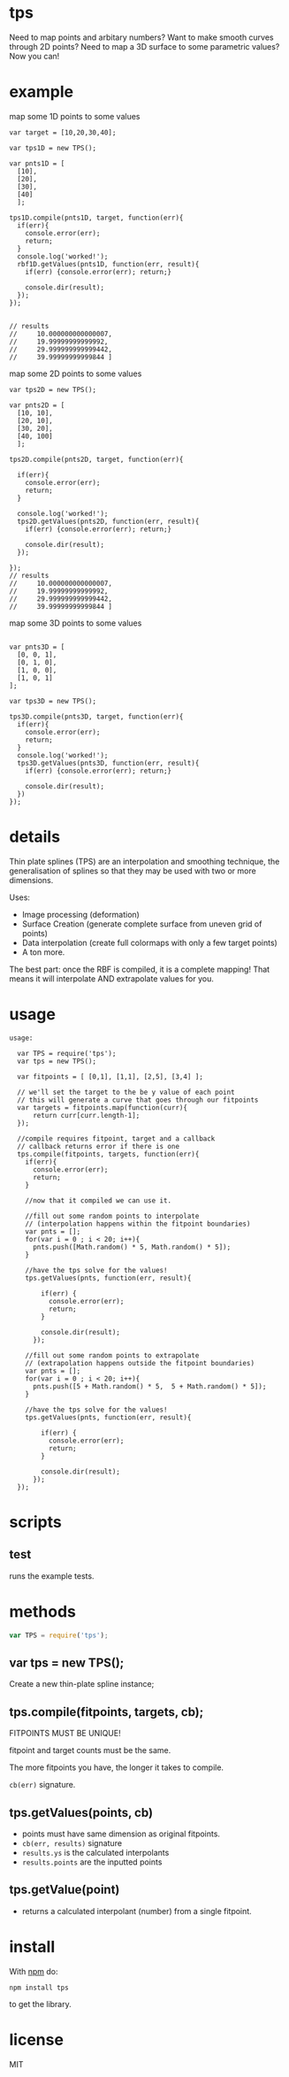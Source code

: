 # tps

Need to map points and arbitary numbers? Want to make smooth curves through 2D points? Need to map a 3D surface to some parametric values?  Now you can!

# example

map some 1D points to some values

```
var target = [10,20,30,40];

var tps1D = new TPS();

var pnts1D = [
  [10],
  [20],
  [30],
  [40]
  ];

tps1D.compile(pnts1D, target, function(err){
  if(err){
    console.error(err);
    return;
  }
  console.log('worked!');
  rbf1D.getValues(pnts1D, function(err, result){
    if(err) {console.error(err); return;}
    
    console.dir(result);
  });
});


// results
//     10.000000000000007,
//     19.99999999999992,
//     29.999999999999442,
//     39.99999999999844 ]

```

map some 2D points to some values

```
var tps2D = new TPS();

var pnts2D = [
  [10, 10],
  [20, 10],
  [30, 20],
  [40, 100]
  ];

tps2D.compile(pnts2D, target, function(err){
  
  if(err){
    console.error(err);
    return;
  }
  
  console.log('worked!');
  tps2D.getValues(pnts2D, function(err, result){
    if(err) {console.error(err); return;}
    
    console.dir(result);
  });
  
});
// results
//     10.000000000000007,
//     19.99999999999992,
//     29.999999999999442,
//     39.99999999999844 ]
```

map some 3D points to some values

```

var pnts3D = [
  [0, 0, 1],
  [0, 1, 0],
  [1, 0, 0],
  [1, 0, 1]
];

var tps3D = new TPS();

tps3D.compile(pnts3D, target, function(err){
  if(err){
    console.error(err);
    return;
  }
  console.log('worked!');
  tps3D.getValues(pnts3D, function(err, result){
    if(err) {console.error(err); return;}
    
    console.dir(result);
  })
});

```

# details

Thin plate splines (TPS) are an interpolation and smoothing technique, the generalisation of splines so that they may be used with two or more dimensions.

Uses:

* Image processing (deformation)
* Surface Creation (generate complete surface from uneven grid of points)
* Data interpolation (create full colormaps with only a few target points)
* A ton more.

The best part:
once the RBF is compiled, it is a complete mapping!  That means it will interpolate AND extrapolate values for you.

# usage

```
usage:

  var TPS = require('tps');
  var tps = new TPS();
  
  var fitpoints = [ [0,1], [1,1], [2,5], [3,4] ];
  
  // we'll set the target to the be y value of each point
  // this will generate a curve that goes through our fitpoints
  var targets = fitpoints.map(function(curr){
      return curr[curr.length-1];
  });
  
  //compile requires fitpoint, target and a callback
  // callback returns error if there is one
  tps.compile(fitpoints, targets, function(err){
    if(err){
      console.error(err);
      return;
    }
    
    //now that it compiled we can use it.
    
    //fill out some random points to interpolate
    // (interpolation happens within the fitpoint boundaries)
    var pnts = [];
    for(var i = 0 ; i < 20; i++){
      pnts.push([Math.random() * 5, Math.random() * 5]);
    }
    
    //have the tps solve for the values!
    tps.getValues(pnts, function(err, result){
  
        if(err) {
          console.error(err);
          return;
        }
    
        console.dir(result);
      });
      
    //fill out some random points to extrapolate
    // (extrapolation happens outside the fitpoint boundaries)
    var pnts = [];
    for(var i = 0 ; i < 20; i++){
      pnts.push([5 + Math.random() * 5,  5 + Math.random() * 5]);
    }
    
    //have the tps solve for the values!
    tps.getValues(pnts, function(err, result){
  
        if(err) {
          console.error(err);
          return;
        }
    
        console.dir(result);
      });
  });

```

# scripts

## test

runs the example tests.

# methods

``` js
var TPS = require('tps');
```

## var tps = new TPS();

Create a new thin-plate spline instance;

## tps.compile(fitpoints, targets, cb);

FITPOINTS MUST BE UNIQUE!

fitpoint and target counts must be the same.

The more fitpoints you have, the longer it takes to compile.

`cb(err)` signature.

## tps.getValues(points, cb)

* points must have same dimension as original fitpoints.
* `cb(err, results)` signature
* `results.ys` is the calculated interpolants
* `results.points` are the inputted points

## tps.getValue(point)

* returns a calculated interpolant (number) from a single fitpoint.

# install

With [npm](https://npmjs.org) do:

```
npm install tps
```
to get the library.

# license

MIT